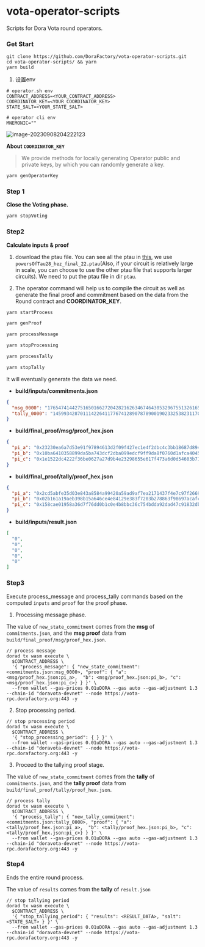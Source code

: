 # vota-operator-scripts
Scripts for Dora Vota round operators.

### Get Start

```shell
git clone https://github.com/DoraFactory/vota-operator-scripts.git
cd vota-operator-scripts/ && yarn
yarn build
```


1. 设置env

```
# operator.sh env
CONTRACT_ADDRESS=<YOUR_CONTRACT_ADDRESS>
COORDINATOR_KEY=<YOUR_COORDINATOR_KEY>
STATE_SALT=<YOUR_STATE_SALT>

# operator cli env
MNEMONIC=""

```

![image-20230908204222123](http://tomasfeng.oss-rg-china-mainland.aliyuncs.com/2023-09-08-124222.png)

**About `COORDINATOR_KEY`**

> We provide methods for locally generating Operator public and private keys, by which you can randomly generate a key.

```bash
yarn genOperatorKey
```

### Step 1

**Close the Voting phase.**

```bash
yarn stopVoting
```

### Step2

**Calculate inputs & proof**

1. download the ptau file.
   You can see all the ptau in [this](https://github.com/iden3/snarkjs#7-prepare-phase-2), we use `powersOfTau28_hez_final_22.ptau`(Also, if your circuit is relatively large in scale, you can choose to use the other ptau file that supports larger circuits). We need to put the ptau file in dir `ptau`.

2. The operator command will help us to compile the circuit as well as generate the final proof and commitment based on the data from the Round contract and **COORDINATOR_KEY**.

```bash
yarn startProcess

yarn genProof

yarn processMessage

yarn stopProcessing

yarn processTally

yarn stopTally
```

It will eventually generate the data we need.

- **build/inputs/commitments.json**

```json
{
  "msg_0000": "17654741442751650166272042821626346746430532967551326165651697630044841584120",
  "tally_0000": "14599342870111422641177674128907878900190233253823117056579186130189049965778"
}
```

- **build/final_proof/msg/proof_hex.json**

```json
{
  "pi_a": "0x23230ea6a7d53e91f97894613d2f09f427ec1e4f2dbc4c3bb18687d8945386831fd6e3894bc1beedf257d2bff9bd870dfcc4390948e2dd447c32b40dcf2fe1e6",
  "pi_b": "0x10ba6410358899da5ba743dcf2dba099edcf9ff9da8f0760d1afca40456e0bc82c921070ba643014a13e1e6a605144a2bf1f0de99e014ec582934dc1485e4e66002ecd017e904b88c12e5e589970688b272db39baeeaa85e06ef37101d9688600cc0c5188caf298fad69004e2ba1ef4f798098d80b4c19b1339cd123aaee2fa6",
  "pi_c": "0x1e1522dc4222f36be0627a27d9b4e23298655e617f473a6d0d54603b714c11680a94a5fcfb7583f01f91e5be50c73a622a0476f9f67667e508827e0d58493c8d"
}
```

- **build/final_proof/tally/proof_hex.json**

```json
{
  "pi_a": "0x2cd5abfe35d03e843a8584a99420a59ad9af7ea2171437f4e7c97f266996d55d024e7aaa4f0897cbe4021444acf3fcccfb35e568156d75724372b858c1b1e175",
  "pi_b": "0x02b161a19aeb398b15a646ce4e84129e383f7203b278863f98697acafcd72a6505e88e4d0a8671ad78e0a941ed7996b0022fa8845151eec471231b9429095e6e276041f7d810598438e4384b241ef46a84ddb1dc07f070c9ece908c4d13a53970f28cfa1812316671825f4d3621d794cbe6f7483a0d87b7f131e0279d45b7d6d",
  "pi_c": "0x158cae01958a36d7f76dd0b1c0e4b8bbc36c754bdda92dad47c91832db4033280d7b1600c117ed6a76974cee8e080c63dc675213defc820cf3e2419c2158d830"
}
```

- **build/inputs/result.json**

```json
[
  "0",
  "0",
  "0",
  "0",
  "0"
]
```

### Step3

Execute process_message and process_tally commands based on the computed `inputs` and `proof` for the proof phase.

1. Processing message phase.

The value of `new_state_commitment` comes from the **msg** of `commitments.json`, and the **msg proof** data from `build/final_proof/msg/proof_hex.json`.

```shell
// process message
dorad tx wasm execute \
  $CONTRACT_ADDRESS \
  '{ "process_message": { "new_state_commitment": <commitments.json:msg_0000>, "proof": { "a": <msg/proof_hex.json:pi_a>,  "b": <msg/proof_hex.json:pi_b>, "c": <msg/proof_hex.json:pi_c>} } }' \
  --from wallet --gas-prices 0.01uDORA --gas auto --gas-adjustment 1.3 --chain-id "doravota-devnet" --node https://vota-rpc.dorafactory.org:443 -y
```

2. Stop processing period.

```shell
// stop processing period
dorad tx wasm execute \
  $CONTRACT_ADDRESS \
  '{ "stop_processing_period": { } }' \
  --from wallet --gas-prices 0.01uDORA --gas auto --gas-adjustment 1.3 --chain-id "doravota-devnet" --node https://vota-rpc.dorafactory.org:443 -y
```

3. Proceed to the tallying proof stage.

The value of `new_state_commitment` comes from the **tally** of `commitments.json`, and the **tally proof** data from `build/final_proof/tally/proof_hex.json`.

```shell
// process tally
dorad tx wasm execute \
  $CONTRACT_ADDRESS \
  '{ "process_tally": { "new_tally_commitment": <commitments.json:tally_0000>, "proof": { "a": <tally/proof_hex.json:pi_a>,  "b": <tally/proof_hex.json:pi_b>, "c": <tally/proof_hex.json:pi_c>} } }' \
  --from wallet --gas-prices 0.01uDORA --gas auto --gas-adjustment 1.3 --chain-id "doravota-devnet" --node https://vota-rpc.dorafactory.org:443 -y
```

### Step4

Ends the entire round process.

The value of `results` comes from the **tally** of `result.json`

```shell
// stop tallying period
dorad tx wasm execute \
  $CONTRACT_ADDRESS \
  '{ "stop_tallying_period": { "results": <RESULT_DATA>, "salt": <STATE_SALT> } }' \
  --from wallet --gas-prices 0.01uDORA --gas auto --gas-adjustment 1.3 --chain-id "doravota-devnet" --node https://vota-rpc.dorafactory.org:443 -y
```
